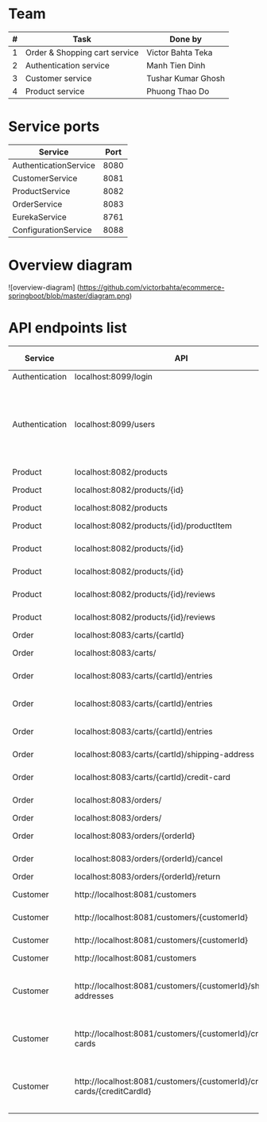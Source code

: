 # Team

| **#** | **Task**| **Done by**        |
|-------|--|-------------------|
| 1     | Order & Shopping cart service | Victor Bahta Teka |
| 2     | Authentication service | Manh Tien Dinh              |
| 3     | Customer service | Tushar Kumar Ghosh            |
| 4     | Product service | Phuong Thao Do              |


# Service ports

| **Service** | **Port** |
|--|--|
| AuthenticationService | 8080 |
| CustomerService | 8081 |
| ProductService | 8082 |
| OrderService | 8083 |
| EurekaService | 8761 |
| ConfigurationService | 8088 |

# Overview diagram
![overview-diagram]
(https://github.com/victorbahta/ecommerce-springboot/blob/master/diagram.png)

# API endpoints list

| Service        | API                  | Method | No Authentication | Require admin | Note                                                        |
|----------------|----------------------|--------|-------------------|---------------|-------------------------------------------------------------|
| Authentication | localhost:8099/login | POST   | X                 |               |                                                             |
| Authentication | localhost:8099/users | POST   | X                 |               | Using for Customer service to send user credentials when creating/update customer info |
| Product| localhost:8082/products | GET | x |  | Get all products
| Product| localhost:8082/products/{id} | GET | x |  | Get a product details  
| Product| localhost:8082/products | POST |  | x | Add a product    
| Product| localhost:8082/products/{id}/productItem | POST |  | x | Add an item to product     
| Product| localhost:8082/products/{id} | PUT |  | x | Update a product 
| Product| localhost:8082/products/{id} | DELETE |  | x | Delete a product 
| Product| localhost:8082/products/{id}/reviews | GET | x| | Get reviews of a product 
| Product| localhost:8082/products/{id}/reviews | POST | | | Add review to a product 
| Order| localhost:8083/carts/{cartId} | GET | | | Get a cart 
| Order| localhost:8083/carts/ | POST | | | Create a new cart 
| Order| localhost:8083/carts/{cartId}/entries | POST | | | Add a product to cart 
| Order| localhost:8083/carts/{cartId}/entries | PUT | | | Update quantity of an line item in cart 
| Order| localhost:8083/carts/{cartId}/entries | DELETE | | | Delete an line item in cart 
| Order| localhost:8083/carts/{cartId}/shipping-address | POST | | | Set shipping address in cart 
| Order| localhost:8083/carts/{cartId}/credit-card | POST | | | Set credit card in cart
| Order| localhost:8083/orders/ | GET | | | Get all orders of a customer
| Order| localhost:8083/orders/ | POST | | | Place an order
| Order| localhost:8083/orders/{orderId} | GET | | | Get single order detail
| Order| localhost:8083/orders/{orderId}/cancel | PUT | | | Cancel an order
| Order| localhost:8083/orders/{orderId}/return | PUT | | | Return an order| Order| localhost:8083/orders/{orderId}/cancel | PUT | | | Cancel an order| Order| localhost:8083/orders/{orderId}/status?status=Shipped | PUT | | | Change order status
| Customer| http://localhost:8081/customers  | GET | | X | Fetch all customer
| Customer| http://localhost:8081/customers/{customerId}  | GET | | | Fetch a customer
| Customer| http://localhost:8081/customers/{customerId}   | PUT| | | Update customer
| Customer| http://localhost:8081/customers   | POST| X | | Save customer
| Customer| http://localhost:8081/customers/{customerId}/shipping-addresses | GET| | | Fetch all shipping address for a specific customer
| Customer| http://localhost:8081/customers/{customerId}/credit-cards | GET| | | Fetch all credit card for a specific customer
| Customer| http://localhost:8081/customers/{customerId}/credit-cards/{creditCardId} | GET| | | Fetch credit card by credit card id for a specific customer


